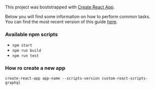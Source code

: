This project was bootstrapped with [Create React App](https://github.com/facebookincubator/create-react-app).

Below you will find some information on how to perform common tasks.<br>
You can find the most recent version of this guide [here](https://github.com/facebookincubator/create-react-app/blob/master/packages/react-scripts/template/README.md).

### Available npm scripts
* `npm start`
* `npm run build`
* `npm run test`

### How ro create a new app
`create-react-app app-name --scripts-version custom-react-scripts-graphql`
